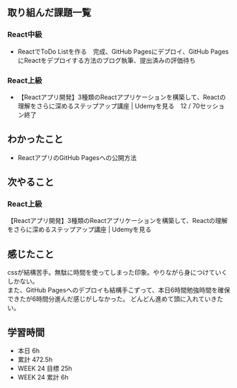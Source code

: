 ## 取り組んだ課題一覧 
 ### React中級
- ReactでToDo Listを作る　完成、GitHub Pagesにデプロイ、GitHub PagesにReactをデプロイする方法のブログ執筆、提出済みの評価待ち
 
 ### React上級
- 【Reactアプリ開発】3種類のReactアプリケーションを構築して、Reactの理解をさらに深めるステップアップ講座 | Udemyを見る　12 / 70セッション終了

 ## わかったこと 
 - ReactアプリのGitHub Pagesへの公開方法
 


 ## 次やること
 ### React上級
【Reactアプリ開発】3種類のReactアプリケーションを構築して、Reactの理解をさらに深めるステップアップ講座 | Udemyを見る



 ## 感じたこと 
cssが結構苦手。無駄に時間を使ってしまった印象。やりながら身につけていくしかない。  
また、GitHub Pagesへのデプロイも結構手こずって、本日6時間勉強時間を確保できたが6時間分進んだ感じがしなかった。
どんどん進めて頭に入れていきたい。  

 ## 学習時間 
 - 本日 6h 
 - 累計 472.5h 
 - WEEK 24 目標 25h 
 - WEEK 24 累計 6h